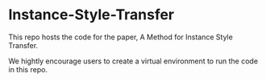 # Instance-Style-Transfer

This repo hosts the code for the paper, A Method for Instance Style Transfer.

We hightly encourage users to create a virtual environment to run the code in this repo.
